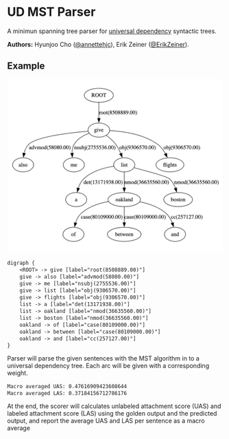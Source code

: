 # UD MST Parser
A minimun spanning tree parser for [universal dependency](https://universaldependencies.org/u/dep/) syntactic trees. 
  
**Authors:** Hyunjoo Cho ([@annettehjc](https://github.com/annettehjc)), Erik Zeiner ([@ErikZeiner](https://github.com/ErikZeiner)).

## Example
![](given_ud_tree.png)
```
digraph {
	<ROOT> -> give [label="root(8508889.00)"]
	give -> also [label="advmod(58080.00)"]
	give -> me [label="nsubj(2755536.00)"]
	give -> list [label="obj(9306570.00)"]
	give -> flights [label="obj(9306570.00)"]
	list -> a [label="det(13171938.00)"]
	list -> oakland [label="nmod(36635560.00)"]
	list -> boston [label="nmod(36635560.00)"]
	oakland -> of [label="case(80109000.00)"]
	oakland -> between [label="case(80109000.00)"]
	oakland -> and [label="cc(257127.00)"]
}
```
Parser will parse the given sentences with the MST algorithm in to a universal dependency tree. Each arc will be given with a corresponding weight.
```
Macro averaged UAS: 0.47616909423608644
Macro averaged LAS: 0.37184156712786176
```
At the end, the scorer will calculates unlabeled attachment score (UAS) and labeled attachment score (LAS) using the golden output and the predicted output, and report the average UAS and LAS per sentence as a macro average
